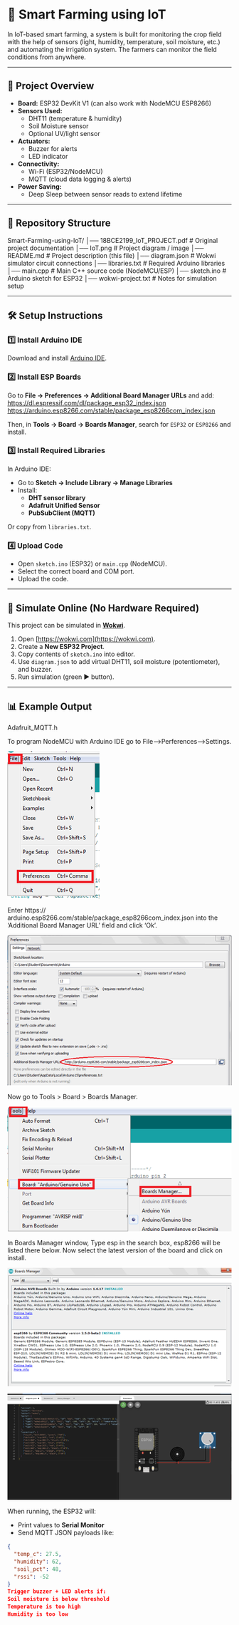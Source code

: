 # 🌱 Smart Farming using IoT

In IoT-based smart farming, a system is built for monitoring the crop field with the help of sensors (light, humidity, temperature, soil moisture, etc.) and automating the irrigation system. The farmers can monitor the field conditions from anywhere.

---

## 🚀 Project Overview
- **Board:** ESP32 DevKit V1 (can also work with NodeMCU ESP8266)
- **Sensors Used:**
  - DHT11 (temperature & humidity)
  - Soil Moisture sensor
  - Optional UV/light sensor
- **Actuators:**
  - Buzzer for alerts
  - LED indicator
- **Connectivity:**
  - Wi-Fi (ESP32/NodeMCU)
  - MQTT (cloud data logging & alerts)
- **Power Saving:**
  - Deep Sleep between sensor reads to extend lifetime

---

## 📂 Repository Structure
Smart-Farming-using-IoT/
│── 18BCE2199_IoT_PROJECT.pdf # Original project documentation
│── IoT.png # Project diagram / image
│── README.md # Project description (this file)
│── diagram.json # Wokwi simulator circuit connections
│── libraries.txt # Required Arduino libraries
│── main.cpp # Main C++ source code (NodeMCU/ESP)
│── sketch.ino # Arduino sketch for ESP32
│── wokwi-project.txt # Notes for simulation setup


---

## 🛠️ Setup Instructions

### 1️⃣ Install Arduino IDE
Download and install [Arduino IDE](https://www.arduino.cc/en/software).

### 2️⃣ Install ESP Boards
Go to **File → Preferences → Additional Board Manager URLs** and add:
https://dl.espressif.com/dl/package_esp32_index.json
https://arduino.esp8266.com/stable/package_esp8266com_index.json


Then, in **Tools → Board → Boards Manager**, search for `ESP32` or `ESP8266` and install.

### 3️⃣ Install Required Libraries
In Arduino IDE:
- Go to **Sketch → Include Library → Manage Libraries**
- Install:
  - **DHT sensor library**
  - **Adafruit Unified Sensor**
  - **PubSubClient (MQTT)**

Or copy from `libraries.txt`.

### 4️⃣ Upload Code
- Open `sketch.ino` (ESP32) or `main.cpp` (NodeMCU).
- Select the correct board and COM port.
- Upload the code.

---

## 🧪 Simulate Online (No Hardware Required)
This project can be simulated in **[Wokwi](https://wokwi.com/)**.  

1. Open [https://wokwi.com](https://wokwi.com).  
2. Create a **New ESP32 Project**.  
3. Copy contents of `sketch.ino` into editor.  
4. Use `diagram.json` to add virtual DHT11, soil moisture (potentiometer), and buzzer.  
5. Run simulation (green ▶ button).  

---

## 📊 Example Output
Adafruit_MQTT.h

To program NodeMCU with Arduino IDE go to File–>Perferences–>Settings.

![a](https://github.com/Kartikay77/Resume/blob/main/Smart%20Farming%20using%20IoT/media/IoT1.png?raw=true)



 

Enter https:// arduino.esp8266.com/stable/package_esp8266com_index.json into the ‘Additional Board Manager URL’ field and click ‘Ok’.

![b](https://github.com/Kartikay77/Resume/blob/main/Smart%20Farming%20using%20IoT/media/IoT2.png?raw=true)

 

Now go to Tools > Board > Boards Manager.

![c](https://github.com/Kartikay77/Resume/blob/main/Smart%20Farming%20using%20IoT/media/IoT3.png?raw=true)


 

In Boards Manager window, Type esp in the search box, esp8266 will be listed there below. Now select the latest version of the board and click on install.

![d](https://github.com/Kartikay77/Resume/blob/main/Smart%20Farming%20using%20IoT/media/IoT4.png?raw=true)

![e](https://github.com/Kartikay77/Smart-Farming-using-IoT/blob/main/IoT.png)

When running, the ESP32 will:
- Print values to **Serial Monitor**
- Send MQTT JSON payloads like:
```json
{
  "temp_c": 27.5,
  "humidity": 62,
  "soil_pct": 48,
  "rssi": -52
}
Trigger buzzer + LED alerts if:
Soil moisture is below threshold
Temperature is too high
Humidity is too low

